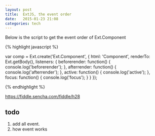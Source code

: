```yaml
---
layout: post
title:  ExtJS, the event order
date:   2015-01-23 21:08 
categories: tech 
---
```


Below is the script to get the event order of Ext.Component

{% highlight javascript %}

var comp = Ext.create('Ext.Component', {
    html: 'Component',
        renderTo: Ext.getBody(),
	    listeners: {
	               beforerender: function() {
		                   console.log('beforerender');
				       },
				   afterrender: function() {
					    console.log('afterrender');
					},
					active: function() {
						console.log('active');
				},
					focus: function() {
						console.log('focus');
				}
    }
});
 
{% endhighlight %}



https://fiddle.sencha.com/fiddle/h28

## todo

1. add all event.
2. how event works


